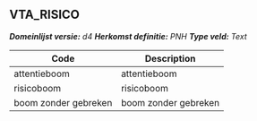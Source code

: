 ## VTA_RISICO

*__Domeinlijst versie:__ d4*
*__Herkomst definitie:__ PNH*
*__Type veld:__ Text*

|__Code__ |__Description__	|
|	---	|	---	|
| attentieboom | attentieboom |
| risicoboom | risicoboom |
| boom zonder gebreken | boom zonder gebreken |

